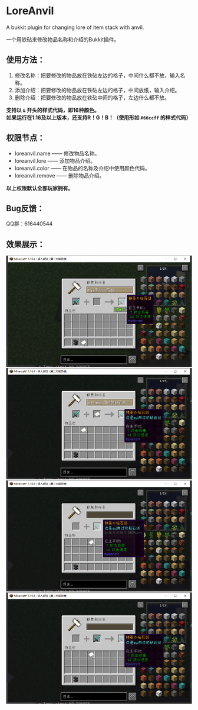 # LoreAnvil
A bukkit plugin for changing lore of item stack with anvil.

一个用铁砧来修改物品名称和介绍的Bukkit插件。

## 使用方法：

1. 修改名称：把要修改的物品放在铁砧左边的格子，中间什么都不放，输入名称。
2. 添加介绍：把要修改的物品放在铁砧左边的格子，中间放纸，输入介绍。
3. 删除介绍：把要修改的物品放在铁砧中间的格子，左边什么都不放。

**支持以 `&` 开头的样式代码，即16种颜色。**  
**如果运行在1.16及以上版本，还支持R！G！B！（使用形如 `#66ccff` 的样式代码）**

## 权限节点：
- loreanvil.name —— 修改物品名称。
- loreanvil.lore —— 添加物品介绍。
- loreanvil.color —— 在物品的名称及介绍中使用颜色代码。
- loreanvil.remove —— 删除物品介绍。

**以上权限默认全部玩家拥有。**

## Bug反馈：

QQ群：616440544

## 效果展示：

![修改名称](https://github.com/AmemiyaSigure/LoreAnvil/raw/main/img/1.png)
![添加介绍](https://github.com/AmemiyaSigure/LoreAnvil/raw/main/img/2.png)
![删除介绍](https://github.com/AmemiyaSigure/LoreAnvil/raw/main/img/3.png)
![删除介绍](https://github.com/AmemiyaSigure/LoreAnvil/raw/main/img/4.png)